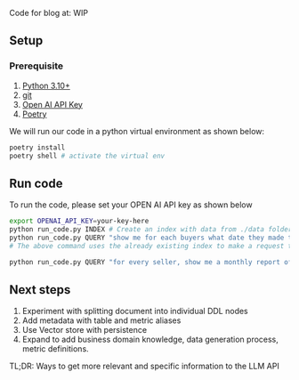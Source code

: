 Code for blog at: WIP

## Setup

### Prerequisite

1. [Python 3.10+](https://www.python.org/downloads/)
2. [git](https://git-scm.com/)
3. [Open AI API Key](https://platform.openai.com/api-keys)
4. [Poetry](https://python-poetry.org/docs/#installing-with-the-official-installer)

We will run our code in a python virtual environment as shown below:

```bash
poetry install
poetry shell # activate the virtual env
```

## Run code

To run the code, please set your OPEN AI API key as shown below

```bash
export OPENAI_API_KEY=your-key-here
python run_code.py INDEX # Create an index with data from ./data folder
python run_code.py QUERY "show me for each buyers what date they made their first purchase"
# The above command uses the already existing index to make a request to LLM API to get results

python run_code.py QUERY "for every seller, show me a monthly report of the number of unique products that they sold, avg cost per product, max/min value of product purchased that month"
```

## Next steps

1. Experiment with splitting document into individual DDL nodes
2. Add metadata with table and metric aliases
3. Use Vector store with persistence
4. Expand to add business domain knowledge, data generation process, metric definitions.

TL;DR: Ways to get more relevant and specific information to the LLM API